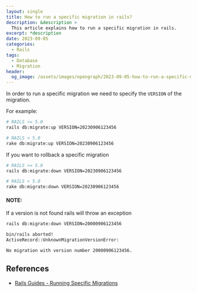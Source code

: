 ```yaml
---
layout: single
title: How to run a specific migration in rails?
description: &description >
  This article explains how to run a specific migration in rails.
excerpt: *description
date: 2023-09-05
categories:
  - Rails
tags:
  - Database
  - Migration
header:
  og_image: /assets/images/opengraph/2023-09-05-how-to-run-a-specific-migration-in-rails.png
---
```


In order to run a specific migration we need to specify the `VERSION` of the migration.

For example:

```bash
# RAILS >= 5.0
rails db:migrate:up VERSION=20230906123456

# RAILS < 5.0
rake db:migrate:up VERSION=20230906123456
```

If you want to rollback a specific migration

```bash
# RAILS >= 5.0
rails db:migrate:down VERSION=20230906123456

# RAILS < 5.0
rake db:migrate:down VERSION=20230906123456
```

#### NOTE:

If a version is not found rails will throw an exception

```bash
rails db:migrate:down VERSION=20000906123456

bin/rails aborted!
ActiveRecord::UnknownMigrationVersionError:

No migration with version number 20000906123456.
```

## References

- [Rails Guides - Running Specific Migrations](https://guides.rubyonrails.org/active_record_migrations.html#running-specific-migrations)
